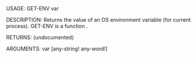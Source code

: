 USAGE:
     GET-ENV var 

DESCRIPTION:
     Returns the value of an OS environment variable (for current process).
     GET-ENV is a function .

RETURNS:
    (undocumented)

ARGUMENTS:
    var [any-string! any-word!]
